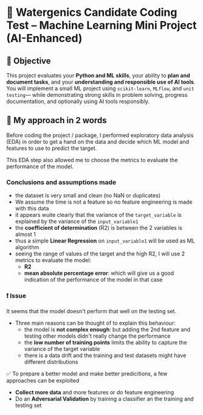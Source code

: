 # 🧪 Watergenics Candidate Coding Test – Machine Learning Mini Project (AI-Enhanced)


## 🎯 Objective
This project evaluates your **Python and ML skills**, your ability to **plan and document tasks**, and your **understanding and responsible use of AI tools**.
You will implement a small ML project using `scikit-learn`, `MLflow`, and `unit testing`— while demonstrating strong skills in problem solving, progress documentation, and optionally using AI tools responsibly.


## 💬 My approach in 2 words
Before coding the project / package, I performed exploratory data analysis (EDA) in order
to get a hand on the data and decide which ML model and features to use to predict the target.

This EDA step also allowed me to choose the metrics to evaluate the performance of the model.


### Conclusions and assumptions made

* the dataset is very small and clean (no NaN or duplicates)
* We assume the time is not a feature so no feature engineering is made with this data
* it appears wuite clearly that the variance of the `target_variable` is explained by the variance of the `input_variable1`
* the **coefficient of determination** (R2) is between the 2 variables is almost 1
* thus a simple **Linear Regression** on `input_variable1` will be used as ML algorithm
* seeing the range of values of the target and the high R2, I will use 2 metrics to evaluate the model:
    * **R2**
    * **mean absolute percentage error**:  which will give us a good indication of the performance of the model in that case

### ❗ Issue
It seems that the model  doesn't perform that well on the testing set.
* Three main reasons can be thought of to explain this behaviour:
    * the model is **not complex enough**: but adding the 2nd feature and testing other
models didn't really change the performance
    * the **low number of training points** limits the ability to capture the variance of the target variable
    * there is a data drift and the training and test datasets might have different distributions

✅ To prepare a better model and make better predicitions, a few approaches can be exploited
* **Collect more data** and more features or do feature engineering
* Do an **Adversarial Validation** by training a classifier an the training and testing set
